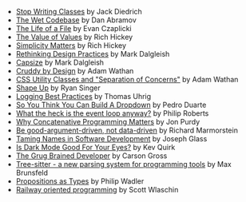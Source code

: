 - [Stop Writing Classes](https://www.youtube.com/watch?v=o9pEzgHorH0) by Jack Diedrich
- [The Wet Codebase](https://www.deconstructconf.com/2019/dan-abramov-the-wet-codebase) by Dan Abramov
- [The Life of a File](https://www.youtube.com/watch?v=XpDsk374LDE) by Evan Czaplicki
- [The Value of Values](https://www.youtube.com/watch?v=-6BsiVyC1kM) by Rich Hickey
- [Simplicity Matters](https://www.youtube.com/watch?v=rI8tNMsozo0) by Rich Hickey
- [Rethinking Design Practices](https://www.youtube.com/watch?v=xxbc3wAztl0) by Mark Dalgleish
- [Capsize](https://seek-oss.github.io/capsize/) by Mark Dalgleish
- [Cruddy by Design](https://www.youtube.com/watch?v=MF0jFKvS4SI) by Adam Wathan
- [CSS Utility Classes and "Separation of Concerns"](https://adamwathan.me/css-utility-classes-and-separation-of-concerns/) by Adam Wathan
- [Shape Up](https://basecamp.com/shapeup) by Ryan Singer
- [Logging Best Practices](https://tuhrig.de/my-logging-best-practices/) by Thomas Uhrig
- [So You Think You Can Build A Dropdown](https://www.youtube.com/watch?v=pcMYcjtWwVI) by Pedro Duarte
- [What the heck is the event loop anyway?](https://www.youtube.com/watch?v=8aGhZQkoFbQ) by Philip Roberts
- [Why Concatenative Programming Matters](http://evincarofautumn.blogspot.com/2012/02/why-concatenative-programming-matters.html) by Jon Purdy
- [Be good-argument-driven, not data-driven](http://twitchard.github.io/posts/2022-08-26-metrics-schmetrics.html) by Richard Marmorstein
- [Taming Names in Software Development](https://www.simplethread.com/taming-names-in-software-development/) by Joseph Glass
- [Is Dark Mode Good For Your Eyes?](https://kevquirk.com/is-dark-mode-such-a-good-idea/) by Kev Quirk
- [The Grug Brained Developer](https://grugbrain.dev/) by Carson Gross
- [Tree-sitter - a new parsing system for programming tools](https://www.youtube.com/watch?v=Jes3bD6P0To) by Max Brunsfeld
- [Propositions as Types](https://www.youtube.com/watch?v=IOiZatlZtGU) by Philip Wadler
- [Railway oriented programming](https://www.youtube.com/watch?v=fYo3LN9Vf_M) by Scott Wlaschin
